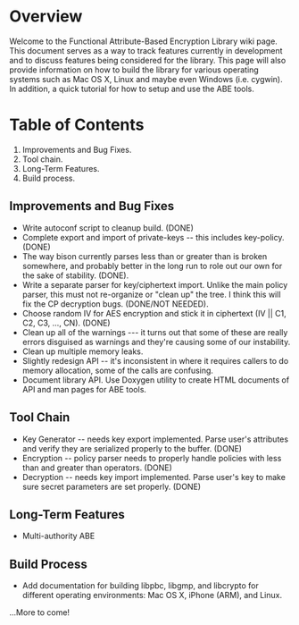 # Overview #

Welcome to the Functional Attribute-Based Encryption Library wiki page. This document serves as a way to track features currently in development and to discuss features being considered for the library. This page will also provide information on how to build the library for various operating systems such as Mac OS X, Linux and maybe even Windows (i.e. cygwin). In addition, a quick tutorial for how to setup and use the ABE tools.

# Table of Contents #

  1. Improvements and Bug Fixes.
  1. Tool chain.
  1. Long-Term Features.
  1. Build process.

## Improvements and Bug Fixes ##

  * Write autoconf script to cleanup build. (DONE)
  * Complete export and import of private-keys -- this includes key-policy. (DONE)
  * The way bison currently parses less than or greater than is broken somewhere, and probably better in the long run to role out our own for the sake of stability. (DONE).
  * Write a separate parser for key/ciphertext import.  Unlike the main policy parser, this must not re-organize or "clean up" the tree.  I think this will fix the CP decryption bugs. (DONE/NOT NEEDED).
  * Choose random IV for AES encryption and stick it in ciphertext (IV || C1, C2, C3, …, CN). (DONE)
  * Clean up all of the warnings --- it turns out that some of these are really errors disguised as warnings and they're causing some of our instability.
  * Clean up multiple memory leaks.
  * Slightly redesign API -- it's inconsistent in where it requires callers to do memory allocation, some of the calls are confusing.
  * Document library API. Use Doxygen utility to create HTML documents of API and man pages for ABE tools.

## Tool Chain ##

  * Key Generator -- needs key export implemented. Parse user's attributes and verify they are serialized properly to the buffer. (DONE)
  * Encryption -- policy parser needs to properly handle policies with less than and greater than operators. (DONE)
  * Decryption -- needs key import implemented. Parse user's key to make sure secret parameters are set properly. (DONE)

## Long-Term Features ##

  * Multi-authority ABE

## Build Process ##

  * Add documentation for building libpbc, libgmp, and libcrypto for different operating environments: Mac OS X, iPhone (ARM), and Linux.

...More to come!